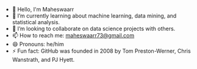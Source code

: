- 👋 Hello, I'm Maheswaarr
- 🌱 I’m currently learning about machine learning, data mining, and statistical analysis.
- 👯 I’m looking to collaborate on data science projects with others.
- 📫 How to reach me: maheswaarr73@gmail.com
- 😄 Pronouns: he/him
- ⚡ Fun fact: GitHub was founded in 2008 by Tom Preston-Werner, Chris Wanstrath, and PJ Hyett.
  








<!--
**MAHESWAARR/MAHESWAARR** is a ✨ _special_ ✨ repository because its `README.md` (this file) appears on your GitHub profile.

Here are some ideas to get you started:

- 👋 Hello, I'm Maheswaarr
- 🌱 I’m currently learning about machine learning, data mining, and statistical analysis.
- 👯 I’m looking to collaborate on data science projects with others.
- 📫 How to reach me: maheswaarr73@gmail.com
- 😄 Pronouns: he/him
- ⚡ Fun fact: I'm a big fan of Iron Man😁 and I love to code in my spare time💻.
-->
